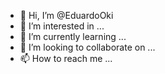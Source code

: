 - 👋 Hi, I’m @EduardoOki
- 👀 I’m interested in ...
- 🌱 I’m currently learning ...
- 💞️ I’m looking to collaborate on ...
- 📫 How to reach me ...

<!---
EduardoOki/EduardoOki is a ✨ special ✨ repository because its `README.md` (this file) appears on your GitHub profile.
You can click the Preview link to take a look at your changes.
--->
